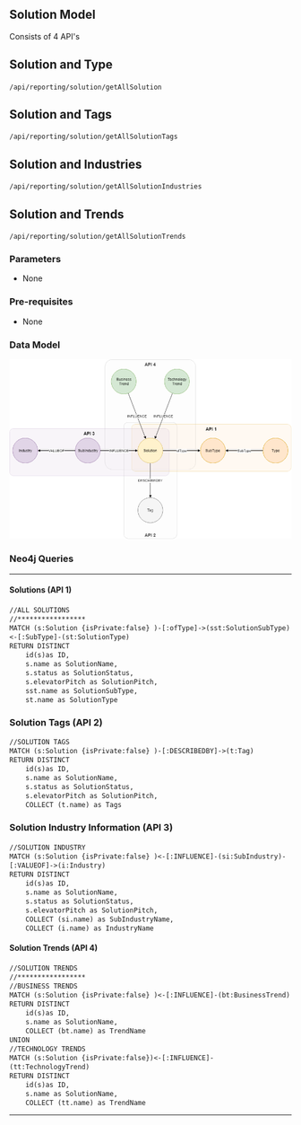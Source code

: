 
## Solution Model

Consists of 4 API's

## Solution and Type
`/api/reporting/solution/getAllSolution`

## Solution and Tags

`/api/reporting/solution/getAllSolutionTags`

## Solution and Industries

`/api/reporting/solution/getAllSolutionIndustries`

## Solution and Trends
`/api/reporting/solution/getAllSolutionTrends`


### Parameters
- None

### Pre-requisites 
- None

### Data Model

![image](images/SolutionReport.png)<br>

### Neo4j Queries


---

#### Solutions (API 1)

~~~
//ALL SOLUTIONS
//*****************
MATCH (s:Solution {isPrivate:false} )-[:ofType]->(sst:SolutionSubType)<-[:SubType]-(st:SolutionType)
RETURN DISTINCT 
    id(s)as ID, 
    s.name as SolutionName, 
    s.status as SolutionStatus,
    s.elevatorPitch as SolutionPitch,
    sst.name as SolutionSubType, 
    st.name as SolutionType
~~~

### Solution Tags (API 2)
~~~
//SOLUTION TAGS
MATCH (s:Solution {isPrivate:false} )-[:DESCRIBEDBY]->(t:Tag)
RETURN DISTINCT
    id(s)as ID, 
    s.name as SolutionName, 
    s.status as SolutionStatus,
    s.elevatorPitch as SolutionPitch, 
    COLLECT (t.name) as Tags
~~~


### Solution Industry Information (API 3)
~~~
//SOLUTION INDUSTRY
MATCH (s:Solution {isPrivate:false} )<-[:INFLUENCE]-(si:SubIndustry)-[:VALUEOF]->(i:Industry)
RETURN DISTINCT
    id(s)as ID,
    s.name as SolutionName,
    s.status as SolutionStatus,
    s.elevatorPitch as SolutionPitch,
    COLLECT (si.name) as SubIndustryName,
    COLLECT (i.name) as IndustryName
~~~

#### Solution Trends (API 4)
~~~
//SOLUTION TRENDS
//*****************
//BUSINESS TRENDS
MATCH (s:Solution {isPrivate:false} )<-[:INFLUENCE]-(bt:BusinessTrend)
RETURN DISTINCT 
    id(s)as ID,
    s.name as SolutionName, 
    COLLECT (bt.name) as TrendName
UNION
//TECHNOLOGY TRENDS
MATCH (s:Solution {isPrivate:false})<-[:INFLUENCE]-(tt:TechnologyTrend)
RETURN DISTINCT 
    id(s)as ID, 
    s.name as SolutionName, 
    COLLECT (tt.name) as TrendName
~~~

---

